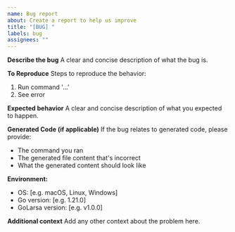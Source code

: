 ```yaml
---
name: Bug report
about: Create a report to help us improve
title: "[BUG] "
labels: bug
assignees: ""
---
```


**Describe the bug**
A clear and concise description of what the bug is.

**To Reproduce**
Steps to reproduce the behavior:

1. Run command '...'
2. See error

**Expected behavior**
A clear and concise description of what you expected to happen.

**Generated Code (if applicable)**
If the bug relates to generated code, please provide:

- The command you ran
- The generated file content that's incorrect
- What the generated content should look like

**Environment:**

- OS: [e.g. macOS, Linux, Windows]
- Go version: [e.g. 1.21.0]
- GoLarsa version: [e.g. v1.0.0]

**Additional context**
Add any other context about the problem here.
